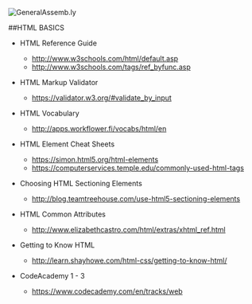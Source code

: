 ![GeneralAssemb.ly](https://github.com/generalassembly/ga-ruby-on-rails-for-devs/raw/master/images/ga.png "GeneralAssemb.ly")

##HTML BASICS

* HTML Reference Guide
	* http://www.w3schools.com/html/default.asp
  * http://www.w3schools.com/tags/ref_byfunc.asp

* HTML Markup Validator
  * https://validator.w3.org/#validate_by_input

* HTML Vocabulary
  * http://apps.workflower.fi/vocabs/html/en

* HTML Element Cheat Sheets
  * https://simon.html5.org/html-elements
  * https://computerservices.temple.edu/commonly-used-html-tags

* Choosing HTML Sectioning Elements
	* http://blog.teamtreehouse.com/use-html5-sectioning-elements

* HTML Common Attributes
	* http://www.elizabethcastro.com/html/extras/xhtml_ref.html

* Getting to Know HTML 
  * http://learn.shayhowe.com/html-css/getting-to-know-html/

* CodeAcademy 1 - 3 
  * https://www.codecademy.com/en/tracks/web